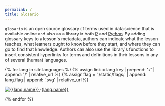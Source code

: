 ```yaml
---
permalink: /
title: Glosario
---
```

<p>
  <code>glosario</code> is an open source glossary of terms used in data science
  that is available online and also as a library in both
  <a href="https://github.com/carpentries/glosario-r/">R</a>
  and
  <a href="https://github.com/carpentries/glosario-py/">Python</a>.
  By adding glossary keys to a lesson's metadata, authors can indicate what the
  lesson teaches, what learners ought to know before they start, and where they
  can go to find that knowledge.  Authors can also use the library's functions
  to insert consistent hyperlinks for terms and definitions in their lessons in
  any of several (human) languages.
</p>

{% for lang in site.languages %}
  {% assign link = lang.key | prepend: './' | append: '/' | relative_url %}
  {% assign flag = './static/flags/' | append: lang.flag | append: '.svg' | relative_url %}
  <p>
    <a href="{{link}}">
      <img class="flag" src="{{flag}}" alt="{{lang.name}}">
    </a>
    <a href="{{link}}">{{lang.name}}</a>
  </p>
{% endfor %}
